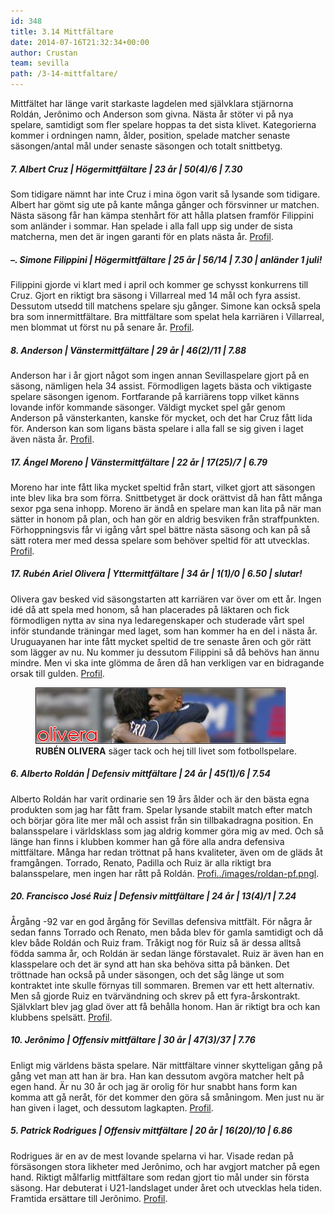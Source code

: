 ```yaml
---
id: 348
title: 3.14 Mittfältare
date: 2014-07-16T21:32:34+00:00
author: Crustan
team: sevilla
path: /3-14-mittfaltare/
---
```


Mittfältet har länge varit starkaste lagdelen med självklara stjärnorna Roldán, Jerônimo och Anderson som givna. Nästa år stöter vi på nya spelare, samtidigt som fler spelare hoppas ta det sista klivet. Kategorierna kommer i ordningen namn, ålder, position, spelade matcher senaste säsongen/antal mål under senaste säsongen och totalt snittbetyg.

##### 7\. Albert Cruz | Högermittfältare | 23 år | 50(4)/6 | 7.30

Som tidigare nämnt har inte Cruz i mina ögon varit så lysande som tidigare. Albert har gömt sig ute på kante många gånger och försvinner ur matchen. Nästa säsong får han kämpa stenhårt för att hålla platsen framför Filippini som anländer i sommar. Han spelade i alla fall upp sig under de sista matcherna, men det är ingen garanti för en plats nästa år. [Profil](../images/cruz-pf.png).

##### –\. Simone Filippini | Högermittfältare | 25 år | 56/14 | 7.30 | _anländer 1 juli!_

Filippini gjorde vi klart med i april och kommer ge schysst konkurrens till Cruz. Gjort en riktigt bra säsong i Villarreal med 14 mål och fyra assist. Dessutom utsedd till matchens spelare sju gånger. Simone kan också spela bra som innermittfältare. Bra mittfältare som spelat hela karriären i Villarreal, men blommat ut först nu på senare år. [Profil](../images/filippini-pf.png).

##### 8\. Anderson | Vänstermittfältare | 29 år | 46(2)/11 | 7.88

Anderson har i år gjort något som ingen annan Sevillaspelare gjort på en säsong, nämligen hela 34 assist. Förmodligen lagets bästa och viktigaste spelare säsongen igenom. Fortfarande på karriärens topp vilket känns lovande inför kommande säsonger. Väldigt mycket spel går genom Anderson på vänsterkanten, kanske för mycket, och det har Cruz fått lida för. Anderson kan som ligans bästa spelare i alla fall se sig given i laget även nästa år. [Profil](../images/anderson-pf.png).

##### 17\. Ángel Moreno | Vänstermittfältare | 22 år | 17(25)/7 | 6.79

Moreno har inte fått lika mycket speltid från start, vilket gjort att säsongen inte blev lika bra som förra. Snittbetyget är dock orättvist då han fått många sexor pga sena inhopp. Moreno är ändå en spelare man kan lita på när man sätter in honom på plan, och han gör en aldrig besviken från straffpunkten. Förhoppningsvis får vi igång vårt spel bättre nästa säsong och kan på så sätt rotera mer med dessa spelare som behöver speltid för att utvecklas. [Profil](../images/moreno-pf.png).

##### 17\. Rubén Ariel Olivera | Yttermittfältare | 34 år | 1(1)/0 | 6.50 | _slutar!_

Olivera gav besked vid säsongstarten att karriären var över om ett år. Ingen idé då att spela med honom, så han placerades på läktaren och fick förmodligen nytta av sina nya ledaregenskaper och studerade vårt spel inför stundande träningar med laget, som han kommer ha en del i nästa år. Uruguayanen har inte fått mycket speltid de tre senaste åren och gör rätt som lägger av nu. Nu kommer ju dessutom Filippini så då behövs han ännu mindre. Men vi ska inte glömma de åren då han verkligen var en bidragande orsak till gulden. [Profil](../images/olivera-pf.png).

<figure>
  <img src="../images/olivera2.png" alt="olivera"  />
  <figcaption><strong>RUBÉN OLIVERA</strong> säger tack och hej till livet som fotbollspelare.</figcaption>
</figure>

##### 6\. Alberto Roldán | Defensiv mittfältare | 24 år | 45(1)/6 | 7.54

Alberto Roldán har varit ordinarie sen 19 års ålder och är den bästa egna produkten som jag har fått fram. Spelar lysande stabilt match efter match och börjar göra lite mer mål och assist från sin tillbakadragna position. En balansspelare i världsklass som jag aldrig kommer göra mig av med. Och så länge han finns i klubben kommer han gå före alla andra defensiva mittfältare. Många har redan tröttnat på hans kvaliteter, även om de gläds åt framgången. Torrado, Renato, Padilla och Ruiz är alla riktigt bra balansspelare, men ingen har rått på Roldán. [Profi../images/roldan-pf.pngl]().

##### 20\. Francisco José Ruiz | Defensiv mittfältare | 24 år | 13(4)/1 | 7.24

Årgång -92 var en god årgång för Sevillas defensiva mittfält. För några år sedan fanns Torrado och Renato, men båda blev för gamla samtidigt och då klev både Roldán och Ruiz fram. Tråkigt nog för Ruiz så är dessa alltså födda samma år, och Roldán är sedan länge förstavalet. Ruiz är även han en klasspelare och det är synd att han ska behöva sitta på bänken. Det tröttnade han också på under säsongen, och det såg länge ut som kontraktet inte skulle förnyas till sommaren. Bremen var ett hett alternativ. Men så gjorde Ruiz en tvärvändning och skrev på ett fyra-årskontrakt. Självklart blev jag glad över att få behålla honom. Han är riktigt bra och kan klubbens spelsätt. [Profil](../images/ruiz-pf.png).

##### 10\. Jerônimo | Offensiv mittfältare | 30 år | 47(3)/37 | 7.76

Enligt mig världens bästa spelare. När mittfältare vinner skytteligan gång på gång vet man att han är bra. Han kan dessutom avgöra matcher helt på egen hand. Är nu 30 år och jag är orolig för hur snabbt hans form kan komma att gå neråt, för det kommer den göra så småningom. Men just nu är han given i laget, och dessutom lagkapten. [Profil](../images/jeronimo-pf.png).

##### 5\. Patrick Rodrigues | Offensiv mittfältare | 20 år | 16(20)/10 | 6.86

Rodrigues är en av de mest lovande spelarna vi har. Visade redan på försäsongen stora likheter med Jerônimo, och har avgjort matcher på egen hand. Riktigt målfarlig mittfältare som redan gjort tio mål under sin första säsong. Har debuterat i U21-landslaget under året och utvecklas hela tiden. Framtida ersättare till Jerônimo. [Profil](../images/rodrigues-pf.png).
